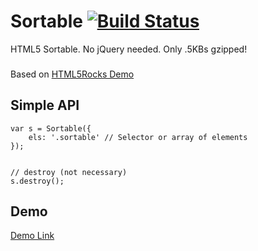 Sortable [![Build Status](https://travis-ci.org/taylorhakes/sortable.svg?branch=master)](https://travis-ci.org/taylorhakes/sortable)
========

HTML5 Sortable. No jQuery needed. Only .5KBs gzipped!

###
Based on [HTML5Rocks Demo](http://www.html5rocks.com/en/tutorials/dnd/basics/)

## Simple API

```
var s = Sortable({
	els: '.sortable' // Selector or array of elements
});


// destroy (not necessary)
s.destroy();
```

## Demo
[Demo Link](http://taylorhakes.github.io/sortable)




